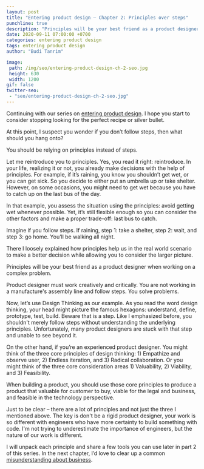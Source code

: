 ```yaml
---
layout: post
title: "Entering product design – Chapter 2: Principles over steps"
punchline: true
description: "Principles will be your best friend as a product designer when working on a complex problem."
date: 2020-09-11 07:00:00 +0700
categories: entering product design
tags: entering product design
author: "Budi Tanrim"

image:
 path: /img/seo/entering-product-design-ch-2-seo.jpg
 height: 630
 width: 1200
gif: false
twitter-seo: 
 - "seo/entering-product-design-ch-2-seo.jpg"
---
```


Continuing with our series on [entering product design](/2020/entering-product-design-overview). I hope you start to consider stopping looking for the perfect recipe or silver bullet. 

At this point, I suspect you wonder if you don’t follow steps, then what should you hang onto?

You should be relying on principles instead of steps.

Let me reintroduce you to principles. Yes, you read it right: reintroduce.
In your life, realizing it or not, you already make decisions with the help of principles. For example, if it’s raining, you know you shouldn’t get wet, or you can get sick. So you decide to either put an umbrella up or take shelter. However, on some occasions, you might need to get wet because you have to catch up on the last bus of the day.

In that example, you assess the situation using the principles: avoid getting wet whenever possible. Yet, it’s still flexible enough so you can consider the other factors and make a proper trade-off: last bus to catch.

Imagine if you follow steps. If raining, step 1: take a shelter, step 2: wait, and step 3: go home. You’ll be walking all night.

There I loosely explained how principles help us in the real world scenario to make a better decision while allowing you to consider the larger picture.

Principles will be your best friend as a product designer when working on a complex problem.

Product designer must work creatively and critically. You are not working in a manufacture's assembly line and follow steps. You solve problems.

Now, let’s use Design Thinking as our example. As you read the word design thinking, your head might picture the famous hexagons: understand, define, prototype, test, build. Beware that is a step. Like I emphasized before, you shouldn't merely follow steps without understanding the underlying principles. Unfortunately, many product designers are stuck with that step and unable to see beyond it.

On the other hand, if you’re an experienced product designer. You might think of the three core principles of design thinking: 1) Empathize and observe user, 2) Endless iteration, and 3) Radical collaboration. Or you might think of the three core consideration areas 1) Valuability, 2) Viability, and 3) Feasibility.

When building a product, you should use those core principles to produce a product that valuable for customer to buy, viable for the legal and business, and feasible in the technology perspective.

Just to be clear – there are a lot of principles and not just the three I mentioned above. The key is don't be a rigid product designer, your work is so different with engineers who have more certainty to build something with code. I'm not trying to underestimate the importance of engineers, but the nature of our work is different.

I will unpack each principle and share a few tools you can use later in part 2 of this series. In the next chapter, I’d love to clear up a common [misunderstanding about business](/2020//misunderstanding-of-business).
